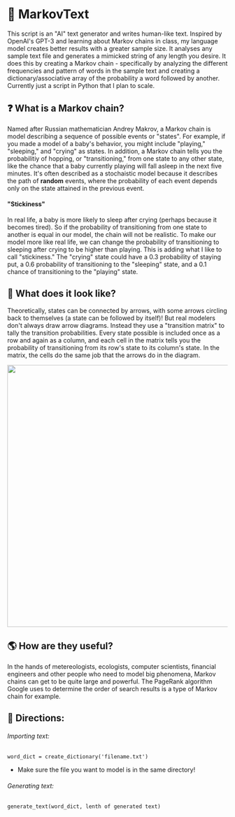 # 📖 MarkovText

This script is an "AI" text generator and writes human-like text. Inspired by OpenAI's GPT-3 and learning about Markov chains in class, my language model creates better results with a greater sample size. It analyses any sample text file and generates a mimicked string of any length you desire. It does this by creating a Markov chain - specifically by analyzing the different frequencies and pattern of words in the sample text and creating a dictionary/associative array of the probability a word followed by another. Currently just a script in Python that I plan to scale.

## ❓ What is a Markov chain?
Named after Russian mathematician Andrey Makrov, a Markov chain is model describing a sequence of possible events or "states". For example, if you made a model of a baby's behavior, you might include "playing," "sleeping," and "crying" as states. In addition, a Markov chain tells you the probabilitiy of hopping, or "transitioning," from one state to any other state, like the chance that a baby currently playing will fall asleep in the next five minutes. It's often described as a stochaistic model because it describes the path of **random** events, where the probability of each event depends only on the state attained in the previous event.

#### "Stickiness"
In real life, a baby is more likely to sleep after crying (perhaps because it becomes tired). So if the probability of transitioning from one state to another is equal in our model, the chain will not be realistic. To make our model more like real life, we can change the probability of transitioning to sleeping after crying to be higher than playing. This is adding what I like to call "stickiness." The "crying" state could have a 0.3 probability of staying put, a 0.6 probability of transitioning to the "sleeping" state, and a 0.1 chance of transitioning to the "playing" state.

## 👀 What does it look like? 
Theoretically, states can be connected by arrows, with some arrows circling back to themselves (a state can be followed by itself)! But real modelers don't always draw arrow diagrams. Instead they use a "transition matrix" to tally the transition probabilities. Every state possible is included once as a row and again as a column, and each cell in the matrix tells you the probability of transitioning from its row's state to its column's state. In the matrix, the cells do the same job that the arrows do in the diagram.

<img src="https://miro.medium.com/max/437/1*SUUir-VGHy2OFqbpKxwuJA.png" width="600">

## 🌎 How are they useful?
In the hands of metereologists, ecologists, computer scientists, financial engineers and other people who need to model big phenomena, Markov chains can get to be quite large and powerful. The PageRank algorithm Google uses to determine the order of search results is a type of Markov chain for example.

## 📓 Directions:
###### Importing text:
    word_dict = create_dictionary('filename.txt')
  
* Make sure the file you want to model is in the same directory!

###### Generating text:
    generate_text(word_dict, lenth of generated text)
